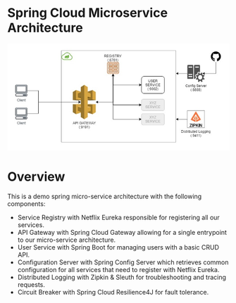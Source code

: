 <h1>Spring Cloud Microservice Architecture</h1>

![alt text](./microservice.jpg)

# Overview

This is a demo spring micro-service architecture with the following components:

* Service Registry with Netflix Eureka responsible for registering all our services.<br>
* API Gateway with Spring Cloud Gateway allowing for a single entrypoint to our micro-service architecture.<br>
* User Service with Spring Boot for managing users with a basic CRUD API.<br>
* Configuration Server with Spring Config Server which retrieves common configuration for all services that need to register with Netflix Eureka.<br>
* Distributed Logging with Zipkin & Sleuth for troubleshooting and tracing requests.<br>
* Circuit Breaker with Spring Cloud Resilience4J for fault tolerance.<br>
